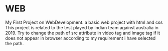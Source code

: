 # WEB
My First Project on WebDevelopment.
a basic web project with html and css
This project is related to the test played by indian team against australia in 2019.
Try to change the path of src attribute in video tag and image tag if it does not appear in browser according to my requirement i have selected the path.
